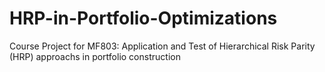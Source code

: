 # HRP-in-Portfolio-Optimizations
Course Project for MF803: Application and Test of Hierarchical Risk Parity (HRP) approachs in portfolio construction
